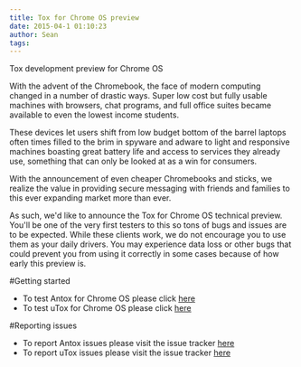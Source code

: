 ```yaml
---
title: Tox for Chrome OS preview
date: 2015-04-1 01:10:23
author: Sean
tags:
---
```


Tox development preview for Chrome OS

<!-- more -->

With the advent of the Chromebook, the face of modern computing
changed in a number of drastic ways. Super low cost but fully
usable machines with browsers, chat programs, and full office
suites became available to even the lowest income students.

These devices let users shift from low budget bottom of the
barrel laptops often times filled to the brim in spyware and
adware to light and responsive machines boasting great battery
life and access to services they already use, something that
can only be looked at as a win for consumers.

With the announcement of even cheaper Chromebooks and sticks,
we realize the value in providing secure messaging with friends
and families to this ever expanding market more than ever.

As such, we'd like to announce the Tox for Chrome OS technical
preview. You'll be one of the very first testers to this so
tons of bugs and issues are to be expected. While these clients
work, we do not encourage you to use them as your daily drivers.
You may experience data loss or other bugs that could prevent
you from using it correctly in some cases because of how early
this preview is.

#Getting started

- To test Antox for Chrome OS please click [here](https://chrome.google.com/webstore/detail/antox/mblkomdgjiaclkhabhmhnkmkfbbclgdi)
- To test uTox for Chrome OS please click [here](https://chrome.google.com/webstore/detail/%CE%BCtox/cpbcplbgcffgmhagekhlifhpaihcgokf)

#Reporting issues

- To report Antox issues please visit the issue tracker [here](https://github.com/subliun/Antox/issues)
- To report uTox issues please visit the issue tracker [here](https://github.com/notsecure/wintox/issues)
